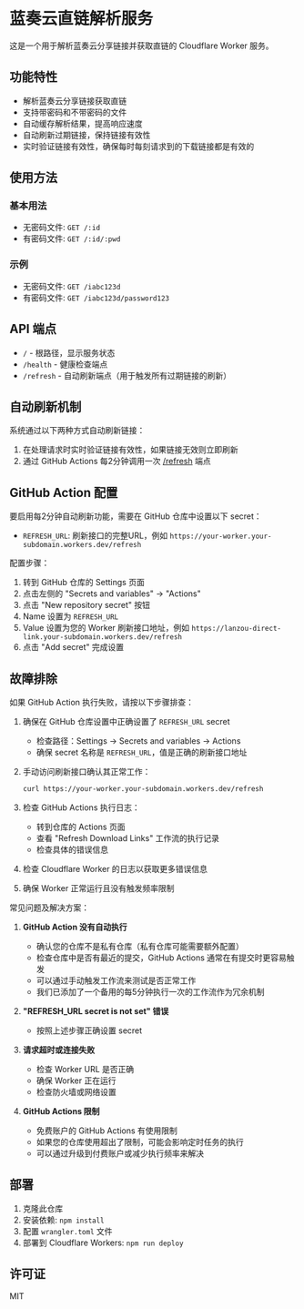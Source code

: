 # 蓝奏云直链解析服务

这是一个用于解析蓝奏云分享链接并获取直链的 Cloudflare Worker 服务。

## 功能特性

- 解析蓝奏云分享链接获取直链
- 支持带密码和不带密码的文件
- 自动缓存解析结果，提高响应速度
- 自动刷新过期链接，保持链接有效性
- 实时验证链接有效性，确保每时每刻请求到的下载链接都是有效的

## 使用方法

### 基本用法

- 无密码文件: `GET /:id`
- 有密码文件: `GET /:id/:pwd`

### 示例

- 无密码文件: `GET /iabc123d`
- 有密码文件: `GET /iabc123d/password123`

## API 端点

- `/` - 根路径，显示服务状态
- `/health` - 健康检查端点
- `/refresh` - 自动刷新端点（用于触发所有过期链接的刷新）

## 自动刷新机制

系统通过以下两种方式自动刷新链接：

1. 在处理请求时实时验证链接有效性，如果链接无效则立即刷新
2. 通过 GitHub Actions 每2分钟调用一次 [/refresh](#/refresh) 端点

## GitHub Action 配置

要启用每2分钟自动刷新功能，需要在 GitHub 仓库中设置以下 secret：

- `REFRESH_URL`: 刷新接口的完整URL，例如 `https://your-worker.your-subdomain.workers.dev/refresh`

配置步骤：
1. 转到 GitHub 仓库的 Settings 页面
2. 点击左侧的 "Secrets and variables" -> "Actions"
3. 点击 "New repository secret" 按钮
4. Name 设置为 `REFRESH_URL`
5. Value 设置为您的 Worker 刷新接口地址，例如 `https://lanzou-direct-link.your-subdomain.workers.dev/refresh`
6. 点击 "Add secret" 完成设置

## 故障排除

如果 GitHub Action 执行失败，请按以下步骤排查：

1. 确保在 GitHub 仓库设置中正确设置了 `REFRESH_URL` secret
   - 检查路径：Settings -> Secrets and variables -> Actions
   - 确保 secret 名称是 `REFRESH_URL`，值是正确的刷新接口地址

2. 手动访问刷新接口确认其正常工作：
   ```bash
   curl https://your-worker.your-subdomain.workers.dev/refresh
   ```

3. 检查 GitHub Actions 执行日志：
   - 转到仓库的 Actions 页面
   - 查看 "Refresh Download Links" 工作流的执行记录
   - 检查具体的错误信息

4. 检查 Cloudflare Worker 的日志以获取更多错误信息

5. 确保 Worker 正常运行且没有触发频率限制

常见问题及解决方案：

1. **GitHub Action 没有自动执行**
   - 确认您的仓库不是私有仓库（私有仓库可能需要额外配置）
   - 检查仓库中是否有最近的提交，GitHub Actions 通常在有提交时更容易触发
   - 可以通过手动触发工作流来测试是否正常工作
   - 我们已添加了一个备用的每5分钟执行一次的工作流作为冗余机制

2. **"REFRESH_URL secret is not set" 错误**
   - 按照上述步骤正确设置 secret

3. **请求超时或连接失败**
   - 检查 Worker URL 是否正确
   - 确保 Worker 正在运行
   - 检查防火墙或网络设置

4. **GitHub Actions 限制**
   - 免费账户的 GitHub Actions 有使用限制
   - 如果您的仓库使用超出了限制，可能会影响定时任务的执行
   - 可以通过升级到付费账户或减少执行频率来解决

## 部署

1. 克隆此仓库
2. 安装依赖: `npm install`
3. 配置 `wrangler.toml` 文件
4. 部署到 Cloudflare Workers: `npm run deploy`

## 许可证

MIT